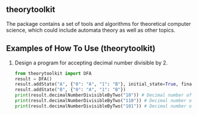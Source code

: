 ## theorytoolkit

The package contains a set of tools and algorithms for theoretical computer science, which could include automata theory as well as other topics.

## Examples of How To Use (theorytoolkit)

1. Design a program for accepting decimal number divisible by 2.

    ```py
    from theorytoolkit import DFA
    result = DFA()
    result.addState("A", {"0": "A", "1": "B"}, initial_state=True, final_state=True)
    result.addState("B", {"0": "A", "1": "B"})
    print(result.decimalNumberDivisibleByTwo("10")) # Decimal number of "10" is 2
    print(result.decimalNumberDivisibleByTwo("110")) # Decimal number of "10" is 6
    print(result.decimalNumberDivisibleByTwo("101")) # Decimal number of "10" is 5
    ```